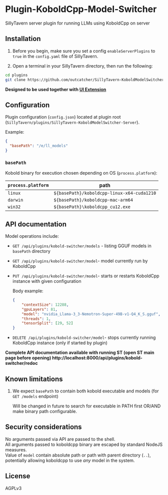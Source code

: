 # Plugin-KoboldCpp-Model-Switcher

SillyTavern server plugin for running LLMs using KoboldCpp on server

## Installation

1. Before you begin, make sure you set a config `enableServerPlugins` to `true` in the `config.yaml` file of SillyTavern.

2. Open a terminal in your SillyTavern directory, then run the following:

```bash
cd plugins
git clone https://github.com/outcatcher/SillyTavern-KoboldModelSwitcher-Server
```

**Designed to be used together with [UI Extension](https://github.com/outcatcher/SillyTavern-KoboldModelSwitcher-UI)**

## Configuration

Plugin configuration (`config.json`) located at plugin root (`SillyTavern/plugins/SillyTavern-KoboldModelSwitcher-Server`).

Example:

```json
{
  "basePath": "/e/ll_models"
}
```

### `basePath`

Kobold binary for execution chosen depending on OS (`process.platform`):

| `process.platform` | path                                       |
| ------------------ | ------------------------------------------ |
| `linux`            | `${basePath}/koboldcpp-linux-x64-cuda1210` |
| `darwin`           | `${basePath}/koboldcpp-mac-arm64`          |
| `win32`            | `${basePath}\koboldcpp_cu12.exe`           |

## API documentation

Model operations include:

- `GET /api/plugins/kobold-switcher/models` - listing GGUF models in `basePath` directory
- `GET /api/plugins/kobold-switcher/model`- model currently run by KoboldCpp
- `PUT /api/plugins/kobold-switcher/model`- starts or restarts KoboldCpp instance with given configuration

    Body example:
    ```json
    {
        "contextSize": 12288,
        "gpuLayers": 81,
        "model": "nvidia_Llama-3_3-Nemotron-Super-49B-v1-Q4_K_S.gguf",
        "threads": 1,
        "tensorSplit": [29, 52]
    }
    ```
- `DELETE /api/plugins/kobold-switcher/model`- stops currently running KoboldCpp instance (only if started by plugin)

**Complete API documentation available with running ST (open ST main page before opening)
http://localhost:8000/api/plugins/kobold-switcher/redoc**

## Known limitations

1. We expect `basePath` to contain both kobold executable and models (for `GET /models` endpoint)

    Will be changed in future to search for executable in PATH first OR/AND make binary path configurable.

## Security considerations

No arguments passed via API are passed to the shell. \
All arguments passed to koboldcpp binary are escaped by standard NodeJS measures. \
Value of `model` contain absolute path or path with parent directory (`..`), potentially allowing koboldcpp to use *any* model in the system.

## License

AGPLv3
